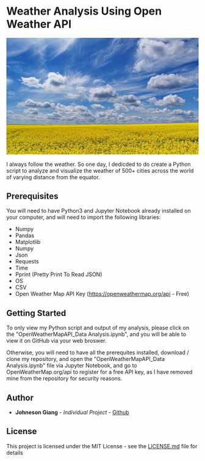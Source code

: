 # Weather Analysis Using Open Weather API

![ks_logo](images/intro_pic.jpg)


I always follow the weather. So one day, I dedicded to do create a Python script to analyze and visualize the weather of 500+ cities across the world of varying distance from the equator.

## Prerequisites

You will need to have Python3 and Jupyter Notebook already installed on your computer, and will need to import the following libraries:
* Numpy
* Pandas
* Matplotlib
* Numpy
* Json
* Requests
* Time
* Pprint (Pretty Print To Read JSON)
* OS
* CSV
* Open Weather Map API Key (https://openweathermap.org/api - Free)
  
## Getting Started

To only view my Python script and output of my analysis, please click on the "OpenWeatherMapAPI_Data Analysis.ipynb", and you will be able to view it on GitHub via your web broswer.

Otherwise, you will need to have all the prerequites installed, download / clone my repository, and open the "OpenWeatherMapAPI_Data Analysis.ipynb" file via Jupyter Notebook, and go to OpenWeatherMap.org/api to register for a free API key, as I have removed mine from the repository for security reasons.



## Author

* **Johneson Giang** - *Individual Project* - [Github](https://github.com/jhustles)

## License

This project is licensed under the MIT License - see the [LICENSE.md](LICENSE.md) file for details

